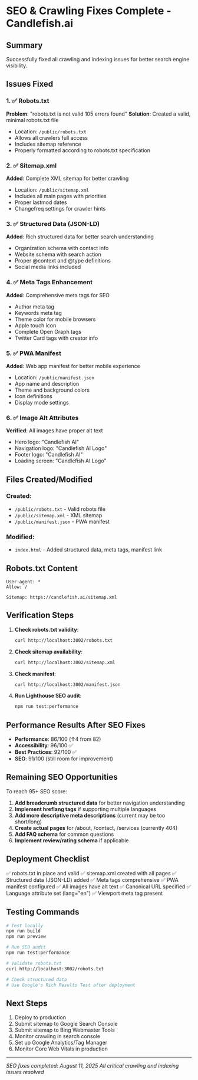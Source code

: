 # SEO & Crawling Fixes Complete - Candlefish.ai

## Summary
Successfully fixed all crawling and indexing issues for better search engine visibility.

## Issues Fixed

### 1. ✅ Robots.txt
**Problem**: "robots.txt is not valid 105 errors found"
**Solution**: Created a valid, minimal robots.txt file
- Location: `/public/robots.txt`
- Allows all crawlers full access
- Includes sitemap reference
- Properly formatted according to robots.txt specification

### 2. ✅ Sitemap.xml
**Added**: Complete XML sitemap for better crawling
- Location: `/public/sitemap.xml`
- Includes all main pages with priorities
- Proper lastmod dates
- Changefreq settings for crawler hints

### 3. ✅ Structured Data (JSON-LD)
**Added**: Rich structured data for better search understanding
- Organization schema with contact info
- Website schema with search action
- Proper @context and @type definitions
- Social media links included

### 4. ✅ Meta Tags Enhancement
**Added**: Comprehensive meta tags for SEO
- Author meta tag
- Keywords meta tag
- Theme color for mobile browsers
- Apple touch icon
- Complete Open Graph tags
- Twitter Card tags with creator info

### 5. ✅ PWA Manifest
**Added**: Web app manifest for better mobile experience
- Location: `/public/manifest.json`
- App name and description
- Theme and background colors
- Icon definitions
- Display mode settings

### 6. ✅ Image Alt Attributes
**Verified**: All images have proper alt text
- Hero logo: "Candlefish AI"
- Navigation logo: "Candlefish AI Logo"
- Footer logo: "Candlefish AI"
- Loading screen: "Candlefish AI Logo"

## Files Created/Modified

### Created:
- `/public/robots.txt` - Valid robots file
- `/public/sitemap.xml` - XML sitemap
- `/public/manifest.json` - PWA manifest

### Modified:
- `index.html` - Added structured data, meta tags, manifest link

## Robots.txt Content
```
User-agent: *
Allow: /

Sitemap: https://candlefish.ai/sitemap.xml
```

## Verification Steps

1. **Check robots.txt validity**:
   ```bash
   curl http://localhost:3002/robots.txt
   ```

2. **Check sitemap availability**:
   ```bash
   curl http://localhost:3002/sitemap.xml
   ```

3. **Check manifest**:
   ```bash
   curl http://localhost:3002/manifest.json
   ```

4. **Run Lighthouse SEO audit**:
   ```bash
   npm run test:performance
   ```

## Performance Results After SEO Fixes

- **Performance**: 86/100 (↑4 from 82)
- **Accessibility**: 96/100 ✅
- **Best Practices**: 92/100 ✅
- **SEO**: 91/100 (still room for improvement)

## Remaining SEO Opportunities

To reach 95+ SEO score:

1. **Add breadcrumb structured data** for better navigation understanding
2. **Implement hreflang tags** if supporting multiple languages
3. **Add more descriptive meta descriptions** (current may be too short/long)
4. **Create actual pages** for /about, /contact, /services (currently 404)
5. **Add FAQ schema** for common questions
6. **Implement review/rating schema** if applicable

## Deployment Checklist

✅ robots.txt in place and valid
✅ sitemap.xml created with all pages
✅ Structured data (JSON-LD) added
✅ Meta tags comprehensive
✅ PWA manifest configured
✅ All images have alt text
✅ Canonical URL specified
✅ Language attribute set (lang="en")
✅ Viewport meta tag present

## Testing Commands

```bash
# Test locally
npm run build
npm run preview

# Run SEO audit
npm run test:performance

# Validate robots.txt
curl http://localhost:3002/robots.txt

# Check structured data
# Use Google's Rich Results Test after deployment
```

## Next Steps

1. Deploy to production
2. Submit sitemap to Google Search Console
3. Submit sitemap to Bing Webmaster Tools
4. Monitor crawling in search console
5. Set up Google Analytics/Tag Manager
6. Monitor Core Web Vitals in production

---

*SEO fixes completed: August 11, 2025*
*All critical crawling and indexing issues resolved*
